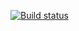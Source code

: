 [![Build status](https://ci.appveyor.com/api/projects/status/h9iv50clxbn1e2sa?svg=true)](https://ci.appveyor.com/project/Dmitriy7438/dz1-2)